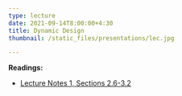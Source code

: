```yaml
---
type: lecture
date: 2021-09-14T8:00:00+4:30
title: Dynamic Design
thumbnail: /static_files/presentations/lec.jpg

---
```

**Readings:**
- [Lecture Notes 1, Sections 2.6-3.2](http://cs.gmu.edu/~evgenios/teaching/cs600/automata.pdf)
